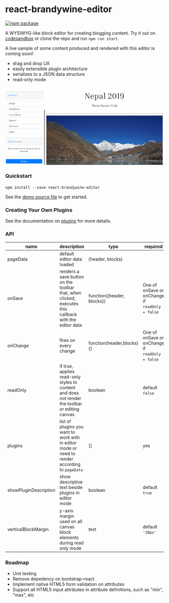 # react-brandywine-editor

[![npm package][npm-badge]][npm]

[npm-badge]: https://img.shields.io/npm/v/npm-package.png?style=flat-square
[npm]: https://www.npmjs.org/package/npm-package


A WYSIWYG-like block editor for creating blogging content. Try it out on [codesandbox](https://codesandbox.io/s/react-brandywine-editor-ld0lq) or clone the repo and run `npm run start`.

A live sample of some content produced and rendered with this editor is coming soon!

- drag and drop UX
- easily extensible plugin architecture
- serializes to a JSON data structure
- read-only mode

![react-brandywine-editor overview](https://github.com/alec-ng/react-brandywine-editor/blob/master/docs/features.gif)

### Quickstart

`npm install --save react-brandywine-editor`

See the [demo source file](/demo/src/index.js) to get started.

### Creating Your Own Plugins

See the documentation on [plugins](/docs/plugins.md) for more details.

### API

| name                  | description                                                                                          | type                       | required                                        |
| --------------------- | ---------------------------------------------------------------------------------------------------- | -------------------------- | ----------------------------------------------- |
| pageData              | default editor data loaded                                                                           | {header, blocks}           |                                                 |
| onSave                | renders a save button on the toolbar that, when clicked, executes this callback with the editor data | function({header, blocks}) | One of onSave or onChange if `readOnly = false` |
| onChange              | fires on every change                                                                                | function(header,blocks){}  | One of onSave or onChange if `readOnly = false` |
| readOnly              | if true, applies read-only styles to content and does not render the toolbar or editing canvas       | boolean                    | default `false`                                 |
| plugins               | list of plugins you want to work with in editor mode or need to render according to `pageData`       | []                         | yes                                             |
| showPluginDescription | show descriptive text beside plugins in editor mode                                                  | boolean                    | default `true`                                  |
| verticalBlockMargin   | y-axis margin used on all canvas block elements during read only mode                                | text                       | default `'20px'`                                |

### Roadmap

- Unit testing
- Remove depedency on bootstrap-react
- Implement native HTML5 form validation on attributes
- Support all HTML5 input attributes in attribute definitions, such as "min", "max", etc
